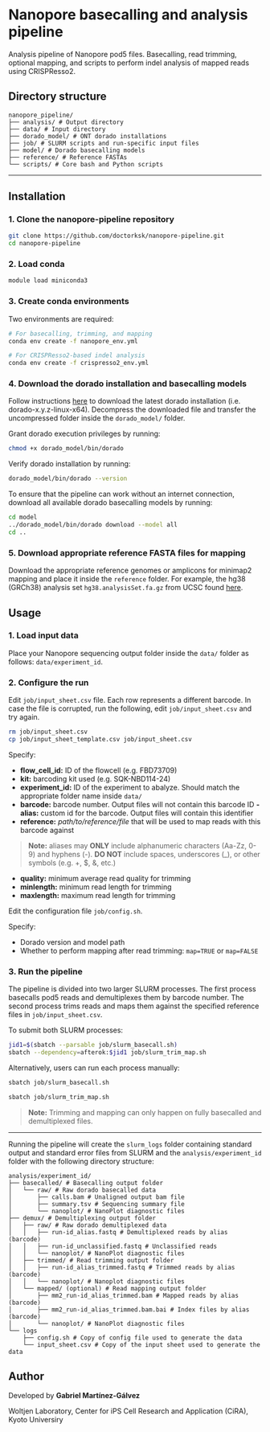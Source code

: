 # Nanopore basecalling and analysis pipeline

Analysis pipeline of Nanopore pod5 files. Basecalling, read trimming, optional mapping, and scripts to perform indel analysis of mapped reads using CRISPResso2.

## Directory structure

```
nanopore_pipeline/
├── analysis/ # Output directory
├── data/ # Input directory
├── dorado_model/ # ONT dorado installations
├── job/ # SLURM scripts and run-specific input files
├── model/ # Dorado basecalling models
├── reference/ # Reference FASTAs
└── scripts/ # Core bash and Python scripts
```
---
## Installation

### 1. Clone the nanopore-pipeline repository
```bash
git clone https://github.com/doctorksk/nanopore-pipeline.git
cd nanopore-pipeline
```
### 2. Load conda
```bash
module load miniconda3
```
### 3. Create conda environments
Two environments are required:
```bash
# For basecalling, trimming, and mapping
conda env create -f nanopore_env.yml

# For CRISPResso2-based indel analysis
conda env create -f crispresso2_env.yml
```

### 4. Download the dorado installation and basecalling models

Follow instructions [here](https://github.com/nanoporetech/dorado#installation) to download the latest dorado installation (i.e. dorado-x.y.z-linux-x64). Decompress the downloaded file and transfer the uncompressed folder inside the `dorado_model/` folder.

Grant dorado execution privileges by running:

```bash
chmod +x dorado_model/bin/dorado
```

Verify dorado installation by running:
```bash
dorado_model/bin/dorado --version
```

To ensure that the pipeline can work without an internet connection, download all available dorado basecalling models by running:

```bash
cd model
../dorado_model/bin/dorado download --model all
cd ..
```

### 5. Download appropriate reference FASTA files for mapping

Download the appropriate reference genomes or amplicons for minimap2 mapping and place it inside the `reference` folder. For example, the hg38 (GRCh38) analysis set `hg38.analysisSet.fa.gz` from UCSC found [here](https://hgdownload.soe.ucsc.edu/goldenPath/hg38/bigZips/analysisSet/).

## Usage

### 1. Load input data
Place your Nanopore sequencing output folder inside the `data/` folder as follows: `data/experiment_id`.

### 2. Configure the run

Edit `job/input_sheet.csv` file. Each row represents a different barcode. In case the file is corrupted, run the following, edit `job/input_sheet.csv` and try again.

```bash
rm job/input_sheet.csv
cp job/input_sheet_template.csv job/input_sheet.csv
```

Specify:
- **flow_cell_id:** ID of the flowcell (e.g. FBD73709)
- **kit:** barcoding kit used (e.g. SQK-NBD114-24)
- **experiment_id:** ID of the experiment to abalyze. Should match the appropriate folder name inside `data/`
- **barcode:** barcode number. Output files will not contain this barcode ID
**- alias:** custom id for the barcode. Output files will contain this identifier
- **reference:** *path/to/reference/file* that will be used to map reads with this barcode against
> **Note:** aliases may **ONLY** include alphanumeric characters (Aa-Zz, 0-9) and hyphens (-). **DO NOT** include spaces, underscores (_), or other symbols (e.g. +, $, &, etc.)
- **quality:** minimum average read quality for trimming
- **minlength:** minimum read length for trimming
- **maxlength:** maximum read length for trimming

Edit the configuration file `job/config.sh`.

Specify:
- Dorado version and model path
- Whether to perform mapping after read trimming: `map=TRUE` or `map=FALSE`

### 3. Run the pipeline

The pipeline is divided into two larger SLURM processes. The first process basecalls pod5 reads and demultiplexes them by barcode number. The second process trims reads and maps them against the specified reference files in `job/input_sheet.csv`.

To submit both SLURM processes:
```bash
jid1=$(sbatch --parsable job/slurm_basecall.sh)
sbatch --dependency=afterok:$jid1 job/slurm_trim_map.sh
```

Alternatively, users can run each process manually:

```bash
sbatch job/slurm_basecall.sh
```

```bash
sbatch job/slurm_trim_map.sh
```
> **Note:** Trimming and mapping can only happen on fully basecalled and demultiplexed files.

---
Running the pipeline will create the `slurm_logs` folder containing standard output and standard error files from SLURM and the `analysis/experiment_id` folder with the following directory structure:

```
analysis/experiment_id/
├── basecalled/ # Basecalling output folder
│   └── raw/ # Raw dorado basecalled data
│       ├── calls.bam # Unaligned output bam file
│       ├── summary.tsv # Sequencing summary file
│       └── nanoplot/ # NanoPlot diagnostic files
├── demux/ # Demultiplexing output folder
│   ├── raw/ # Raw dorado demultiplexed data
│   │   ├── run-id_alias.fastq # Demultiplexed reads by alias (barcode)
│   │   ├── run-id_unclassified.fastq # Unclassified reads
│   │   └── nanoplot/ # NanoPlot diagnostic files
│   ├── trimmed/ # Read trimming output folder
│   │   ├── run-id_alias_trimmed.fastq # Trimmed reads by alias (barcode)
│   │   └── nanoplot/ # Nanoplot diagnostic files
│   └── mapped/ (optional) # Read mapping output folder
│       ├── mm2_run-id_alias_trimmed.bam # Mapped reads by alias (barcode)
│       ├── mm2_run-id_alias_trimmed.bam.bai # Index files by alias (barcode)
│       └── nanoplot/ # NanoPlot diagnostic files
└── logs
    ├── config.sh # Copy of config file used to generate the data
    └── input_sheet.csv # Copy of the input sheet used to generate the data
```

## Author

Developed by **Gabriel Martínez-Gálvez**

Woltjen Laboratory, Center for iPS Cell Research and Application (CiRA), Kyoto Universiry